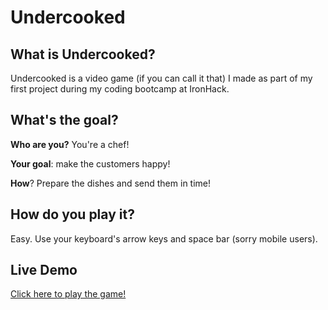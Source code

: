 # Undercooked

## What is Undercooked?

Undercooked is a video game (if you can call it that) I made as part of my first project during my coding bootcamp at IronHack.

## What's the goal?

**Who are you?** You're a chef!

**Your goal**: make the customers happy!

**How**? Prepare the dishes and send them in time!

## How do you play it?

Easy. Use your keyboard's arrow keys and space bar (sorry mobile users).

## Live Demo

[Click here to play the game!](https://sebastienrxs.github.io/undercooked-game/)

